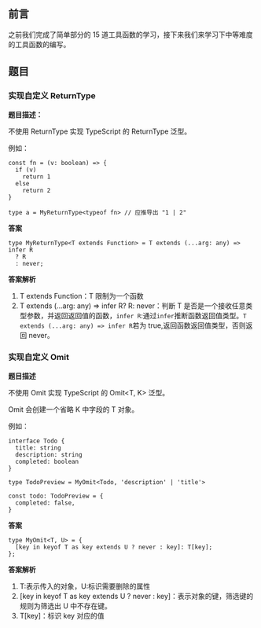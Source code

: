 ## 前言

之前我们完成了简单部分的 15 道工具函数的学习，接下来我们来学习下中等难度的工具函数的编写。

## 题目

### 实现自定义 ReturnType

**题目描述：**

不使用 ReturnType 实现 TypeScript 的 ReturnType<T> 泛型。

例如：

```
const fn = (v: boolean) => {
  if (v)
    return 1
  else
    return 2
}

type a = MyReturnType<typeof fn> // 应推导出 "1 | 2"
```

**答案**

```
type MyReturnType<T extends Function> = T extends (...arg: any) => infer R
  ? R
  : never;

```

**答案解析**

1. T extends Function：T 限制为一个函数
2. T extends (...arg: any) => infer R? R: never：判断 T 是否是一个接收任意类型参数，并返回返回值的函数，`infer R`:通过`infer`推断函数返回值类型。`T extends (...arg: any) => infer R`若为 true,返回函数返回值类型，否则返回 never。

### 实现自定义 Omit

**题目描述**

不使用 Omit 实现 TypeScript 的 Omit<T, K> 泛型。

Omit 会创建一个省略 K 中字段的 T 对象。

例如：

```
interface Todo {
  title: string
  description: string
  completed: boolean
}

type TodoPreview = MyOmit<Todo, 'description' | 'title'>

const todo: TodoPreview = {
  completed: false,
}

```

**答案**

```
type MyOmit<T, U> = {
  [key in keyof T as key extends U ? never : key]: T[key];
};
```

**答案解析**

1. T:表示传入的对象，U:标识需要删除的属性
2. [key in keyof T as key extends U ? never : key]：表示对象的键，筛选键的规则为筛选出 U 中不存在键。
3. T[key]：标识 key 对应的值
